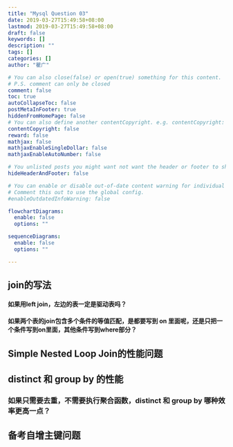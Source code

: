 ```yaml
---
title: "Mysql Question 03"
date: 2019-03-27T15:49:58+08:00
lastmod: 2019-03-27T15:49:58+08:00
draft: false
keywords: []
description: ""
tags: []
categories: []
author: "瞿广"

# You can also close(false) or open(true) something for this content.
# P.S. comment can only be closed
comment: false
toc: true
autoCollapseToc: false
postMetaInFooter: true
hiddenFromHomePage: false
# You can also define another contentCopyright. e.g. contentCopyright: "This is another copyright."
contentCopyright: false
reward: false
mathjax: false
mathjaxEnableSingleDollar: false
mathjaxEnableAutoNumber: false

# You unlisted posts you might want not want the header or footer to show
hideHeaderAndFooter: false

# You can enable or disable out-of-date content warning for individual post.
# Comment this out to use the global config.
#enableOutdatedInfoWarning: false

flowchartDiagrams:
  enable: false
  options: ""

sequenceDiagrams: 
  enable: false
  options: ""

---
```


<!--more-->

## join的写法

####  如果用left join，左边的表一定是驱动表吗？

#### 如果两个表的join包含多个条件的等值匹配，是都要写到 on 里面呢，还是只把一个条件写到on里面，其他条件写到where部分？

## Simple Nested Loop Join的性能问题

## distinct 和 group by 的性能

### 如果只需要去重，不需要执行聚合函数，distinct 和 group by 哪种效率更高一点？


## 备考自增主键问题

